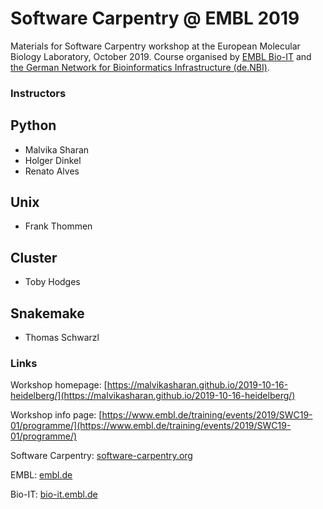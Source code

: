 # Software Carpentry @ EMBL 2019

Materials for Software Carpentry workshop at the European Molecular Biology Laboratory, October 2019. Course organised by
[EMBL Bio-IT](https://bio-it.embl.de) and [the German Network for Bioinformatics Infrastructure (de.NBI)](http://www.denbi.de).

### Instructors

## Python
- Malvika Sharan
- Holger Dinkel
- Renato Alves

## Unix
- Frank Thommen

## Cluster
- Toby Hodges

## Snakemake
- Thomas Schwarzl

### Links

Workshop homepage: [https://malvikasharan.github.io/2019-10-16-heidelberg/](https://malvikasharan.github.io/2019-10-16-heidelberg/)

Workshop info page: [https://www.embl.de/training/events/2019/SWC19-01/programme/](https://www.embl.de/training/events/2019/SWC19-01/programme/)

Software Carpentry: [software-carpentry.org](https://software-carpentry.org/)

EMBL: [embl.de](https://embl.de)

Bio-IT: [bio-it.embl.de](https://bio-it.embl.de)

